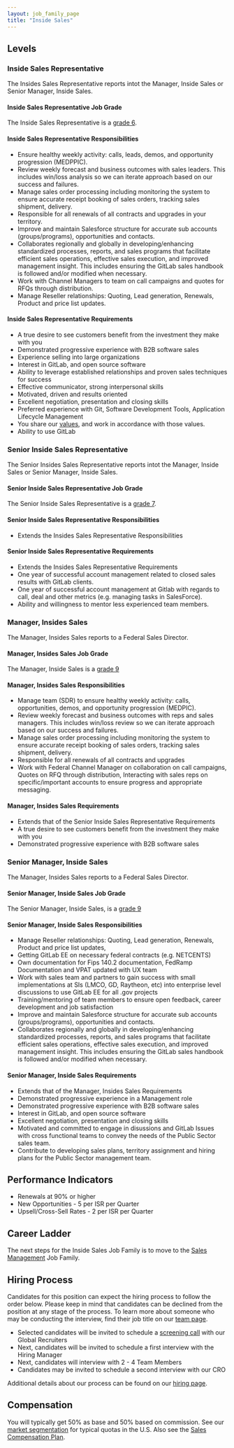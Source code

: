 ```yaml
---
layout: job_family_page
title: "Inside Sales"
---
```


## Levels

### Inside Sales Representative

The Insides Sales Representative reports intot the Manager, Inside Sales or Senior Manager, Inside Sales.

#### Inside Sales Representative Job Grade 

The Inside Sales Representative is a [grade 6](/handbook/total-rewards/compensation/compensation-calculator/#gitlab-job-grades).

#### Inside Sales Representative Responsibilities

 * Ensure healthy weekly activity: calls, leads, demos, and opportunity progression (MEDPPIC).
 * Review weekly forecast and business outcomes with sales leaders.  This includes win/loss analysis so we can iterate approach based on our success and failures.
 * Manage sales order processing including monitoring the system to ensure accurate receipt booking of sales orders, tracking sales shipment, delivery.
 * Responsible for all renewals of all contracts and upgrades in your territory.
 * Improve and maintain Salesforce structure for accurate sub accounts (groups/programs), opportunities and contacts.
 * Collaborates regionally and globally in developing/enhancing standardized processes, reports, and sales programs that facilitate efficient sales operations, effective sales execution, and improved management insight.  This includes ensuring the GitLab sales handbook is followed and/or modified when necessary.
* Work with Channel Managers to team on call campaigns and quotes for RFQs through distribution.
* Manage Reseller relationships: Quoting, Lead generation, Renewals, Product and price list updates.

#### Inside Sales Representative Requirements

* A true desire to see customers benefit from the investment they make with you
* Demonstrated progressive experience with B2B software sales
* Experience selling into large organizations
* Interest in GitLab, and open source software
* Ability to leverage established relationships and proven sales techniques for success
* Effective communicator, strong interpersonal skills
* Motivated, driven and results oriented
* Excellent negotiation, presentation and closing skills
* Preferred experience with Git, Software Development Tools, Application Lifecycle Management
* You share our [values](/handbook/values/), and work in accordance with those values.
* Ability to use GitLab

### Senior Inside Sales Representative

The Senior Insides Sales Representative reports intot the Manager, Inside Sales or Senior Manager, Inside Sales.

#### Senior Inside Sales Representative Job Grade 

The Senior Inside Sales Representative is a [grade 7](/handbook/total-rewards/compensation/compensation-calculator/#gitlab-job-grades).

#### Senior Inside Sales Representative Responsibilities

* Extends the Insides Sales Representative Responsibilities

#### Senior Inside Sales Representative Requirements

* Extends the Insides Sales Representative Requirements
* One year of successful account management related to closed sales results with GitLab clients.
* One year of successful account management at Gitlab with regards to call, deal and other metrics (e.g. managing tasks in SalesForce).
* Ability and willingness to mentor less experienced team members.

### Manager, Insides Sales

The Manager, Insides Sales reports to a Federal Sales Director.

#### Manager, Insides Sales Job Grade

The Manager, Inside Sales is a [grade 9](https://about.gitlab.com/handbook/total-rewards/compensation/compensation-calculator/#gitlab-job-grades)
 
#### Manager, Insides Sales Responsibilities

* Manage team (SDR) to ensure healthy weekly activity: calls, opportunities, demos, and opportunity progression (MEDPIC).
* Review weekly forecast and business outcomes with reps and sales managers.  This includes win/loss review so we can iterate approach based on our success and failures.
* Manage sales order processing including monitoring the system to ensure accurate receipt booking of sales orders, tracking sales shipment, delivery.
* Responsible for all renewals of all contracts and upgrades
* Work with Federal Channel Manager on collaboration on call campaigns, Quotes on RFQ through distribution, Interacting with sales reps on specific/important accounts to ensure progress and appropriate messaging.

#### Manager, Insides Sales Requirements
 
* Extends that of the Senior Inside Sales Representative Requirements
* A true desire to see customers benefit from the investment they make with you
* Demonstrated progressive experience with B2B software sales
  
### Senior Manager, Inside Sales

The Manager, Insides Sales reports to a Federal Sales Director.
 
#### Senior Manager, Inside Sales Job Grade

The Senior Manager, Inside Sales, is a [grade 9](https://about.gitlab.com/handbook/total-rewards/compensation/compensation-calculator/#gitlab-job-grades)
 
#### Senior Manager, Inside Sales Responsibilities
 
* Manage Reseller relationships: Quoting, Lead generation, Renewals, Product and price list updates,
* Getting GitLab EE on necessary federal contracts (e.g. NETCENTS)
* Own documentation for Fips 140.2 documentation, FedRamp Documentation and VPAT updated with UX team
* Work with sales team and partners to gain success with small implementations at SIs (LMCO, GD, Raytheon, etc) into enterprise level discussions to use GitLab EE for all .gov projects
* Training/mentoring of team members to ensure open feedback, career development and job satisfaction
* Improve and maintain Salesforce structure for accurate sub accounts (groups/programs), opportunities and contacts.
* Collaborates regionally and globally in developing/enhancing standardized processes, reports, and sales programs that facilitate efficient sales operations, effective sales execution, and improved management insight.  This includes ensuring the GitLab sales handbook is followed and/or modified when necessary.
 
#### Senior Manager, Inside Sales Requirements

* Extends that of the Manager, Insides Sales Requirements 
* Demonstrated progressive experience in a Management role
* Demonstrated progressive experience with B2B software sales
* Interest in GitLab, and open source software
* Excellent negotiation, presentation and closing skills
* Motivated and committed to engage in disussions and GitLab Issues with cross functional teams to convey the needs of the Public Sector sales team.
* Contribute to developing sales plans, territory assignment and hiring plans for the Public Sector management team.
 
## Performance Indicators
 
- Renewals at 90% or higher
- New Opportunities - 5 per ISR per Quarter
- Upsell/Cross-Sell Rates - 2 per ISR per Quarter
 
## Career Ladder
 
The next steps for the Inside Sales Job Family is to move to the [Sales Management](/job-families/sales/area-sales-manager/) Job Family.
 
## Hiring Process
 
Candidates for this position can expect the hiring process to follow the order below. Please keep in mind that candidates can be declined from the position at any stage of the process. To learn more about someone who may be conducting the interview, find their job title on our [team page](/company/team).
 
* Selected candidates will be invited to schedule a [screening call](/handbook/hiring/#screening-call) with our Global Recruiters
* Next, candidates will be invited to schedule a first interview with the Hiring Manager
* Next, candidates will interview with 2 - 4 Team Members
* Candidates may be invited to schedule a second interview with our CRO

Additional details about our process can be found on our [hiring page](/handbook/hiring/).
 
## Compensation
 
You will typically get 50% as base and 50% based on commission. See our
[market segmentation](/handbook/sales/#market-segmentation) for
typical quotas in the U.S.
Also see the [Sales Compensation Plan](/handbook/finance/sales-comp-plan/).

